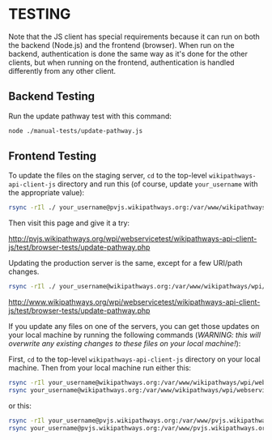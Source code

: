 TESTING
=======
Note that the JS client has special requirements because it can run on both the backend (Node.js) and the frontend (browser). When run on the backend,  authentication is done the same way as it's done for the other clients, but when running on the frontend, authentication is handled differently from any other client.

## Backend Testing
Run the update pathway test with this command:

```bash
node ./manual-tests/update-pathway.js
```

## Frontend Testing
To update the files on the staging server, `cd` to the top-level `wikipathways-api-client-js` directory and run this (of course, update `your_username` with the appropriate value):

```bash
rsync -rIl ./ your_username@pvjs.wikipathways.org:/var/www/wikipathways/wpi/pvjs.wikipathways.org/wikipathways-api-client-js
```

Then visit this page and give it a try:

http://pvjs.wikipathways.org/wpi/webservicetest/wikipathways-api-client-js/test/browser-tests/update-pathway.php

Updating the production server is the same, except for a few URI/path changes.

```bash
rsync -rIl ./ your_username@wikipathways.org:/var/www/wikipathways/wpi/webservicetest/wikipathways-api-client-js
```

http://www.wikipathways.org/wpi/webservicetest/wikipathways-api-client-js/test/browser-tests/update-pathway.php

If you update any files on one of the servers, you can get those updates on your local machine by running the following commands (*WARNING: this will overwrite any existing changes to these files on your local machine!*):

First, `cd` to the top-level `wikipathways-api-client-js` directory on your local machine. Then from your local machine run either this:

```bash
rsync -rIl your_username@wikipathways.org:/var/www/wikipathways/wpi/webservicetest/wikipathways-api-client-js/lib/*.js ./lib/
rsync your_username@wikipathways.org:/var/www/wikipathways/wpi/webservicetest/wikipathways-api-client-js/test/browser-tests/update-pathway.php ./test/browser-tests/update-pathway.php
```

or this:

```bash
rsync -rIl your_username@pvjs.wikipathways.org:/var/www/pvjs.wikipathways.org/wpi/webservicetest/wikipathways-api-client-js/lib/*.js ./lib/
rsync your_username@pvjs.wikipathways.org:/var/www/pvjs.wikipathways.org/wpi/webservicetest/wikipathways-api-client-js/test/browser-tests/update-pathway.php ./test/browser-tests/update-pathway.php
```
